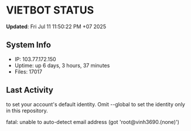 # VIETBOT STATUS
**Updated**: Fri Jul 11 11:50:22 PM +07 2025

## System Info
- IP: 103.77.172.150
- Uptime: up 6 days, 3 hours, 37 minutes
- Files: 17017

## Last Activity

to set your account's default identity.
Omit --global to set the identity only in this repository.

fatal: unable to auto-detect email address (got 'root@vinh3690.(none)')
